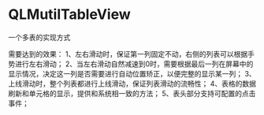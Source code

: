 # QLMutilTableView
一个多表的实现方式

需要达到的效果：
1、左右滑动时，保证第一列固定不动，右侧的列表可以根据手势进行左右滑动；
2、当左右滑动自然减速到0时，需要根据最后一列在屏幕中的显示情况，决定这一列是否需要进行自动位置矫正，以便完整的显示某一列；
3、上线滑动时，整个列表都进行上线滑动，保证列表滑动的流畅性；
4、表格的数据刷新和单元格的显示，提供和系统相一致的方法；
5、表头部分支持可配置的点击事件；
